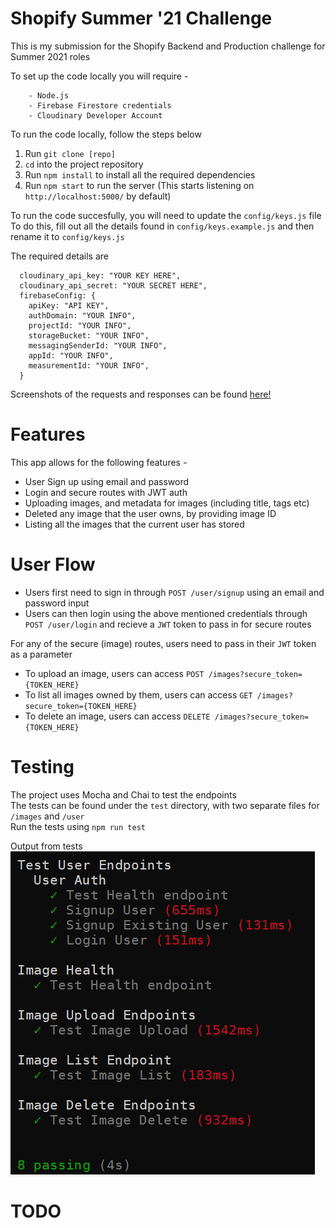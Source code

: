 # Shopify Summer '21 Challenge

This is my submission for the Shopify Backend and Production challenge for Summer 2021 roles

To set up the code locally you will require -

```
    - Node.js
    - Firebase Firestore credentials
    - Cloudinary Developer Account
```

To run the code locally, follow the steps below  
1. Run `git clone [repo]`  
2. `cd` into the project repository  
3. Run `npm install` to install all the required dependencies
4. Run `npm start` to run the server (This starts listening on `http://localhost:5000/` by default)

To run the code succesfully, you will need to update the `config/keys.js` file  
To do this, fill out all the details found in `config/keys.example.js` and then rename it to `config/keys.js`  

The required details are  
```
  cloudinary_api_key: "YOUR KEY HERE",
  cloudinary_api_secret: "YOUR SECRET HERE",
  firebaseConfig: {
    apiKey: "API KEY",
    authDomain: "YOUR INFO",
    projectId: "YOUR INFO",
    storageBucket: "YOUR INFO",
    messagingSenderId: "YOUR INFO",
    appId: "YOUR INFO",
    measurementId: "YOUR INFO",
  }
```

Screenshots of the requests and responses can be found [here!](screenshots/README.md)

# Features

This app allows for the following features -  
- User Sign up using email and password
- Login and secure routes with JWT auth
- Uploading images, and metadata for images (including title, tags etc)
- Deleted any image that the user owns, by providing image ID
- Listing all the images that the current user has stored

# User Flow

- Users first need to sign in through `POST /user/signup` using an email and password input  
- Users can then login using the above mentioned credentials through `POST /user/login` and recieve a `JWT` token to pass in for secure routes

For any of the secure (image) routes, users need to pass in their `JWT` token as a parameter
- To upload an image, users can access `POST /images?secure_token={TOKEN_HERE}`
- To list all images owned by them, users can access `GET /images?secure_token={TOKEN_HERE}`
- To delete an image, users can access `DELETE /images?secure_token={TOKEN_HERE}`

# Testing

The project uses Mocha and Chai to test the endpoints  
The tests can be found under the `test` directory, with two separate files for `/images` and `/user`  
Run the tests using `npm run test`

Output from tests  
![Test Output](screenshots/test.png)


# TODO